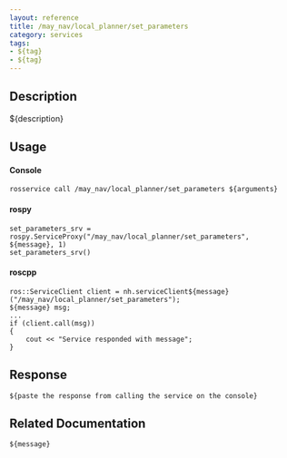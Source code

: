 ```yaml
---
layout: reference
title: /may_nav/local_planner/set_parameters
category: services
tags: 
- ${tag} 
- ${tag}
---
```


## Description
${description}

## Usage
#### Console
```
rosservice call /may_nav/local_planner/set_parameters ${arguments}
```

#### rospy
```
set_parameters_srv = rospy.ServiceProxy("/may_nav/local_planner/set_parameters", ${message}, 1)
set_parameters_srv()
```

#### roscpp
```
ros::ServiceClient client = nh.serviceClient${message}("/may_nav/local_planner/set_parameters");
${message} msg;
...
if (client.call(msg))
{
    cout << "Service responded with message";
}
```

## Response
```
${paste the response from calling the service on the console}
```

## Related Documentation
``${message}``